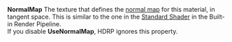 <tr>
<td><strong>NormalMap</strong></td>
<td>The texture that defines the <a href="https://docs.unity3d.com/Manual/StandardShaderMaterialParameterNormalMap.html">normal map</a> for this material, in tangent space. This is similar to the one in the <a href="https://docs.unity3d.com/Manual/shader-StandardShader.html">Standard Shader</a> in the Built-in Render Pipeline.<br/>If you disable <strong>UseNormalMap</strong>, HDRP ignores this property.</td>
</tr>
